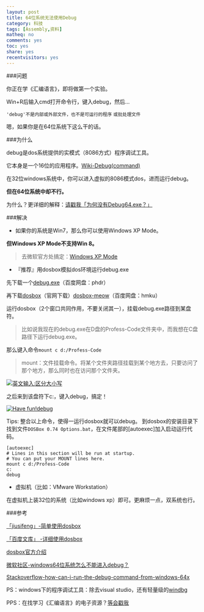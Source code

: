 ```yaml
---
layout: post 
title: 64位系统无法使用Debug
category: 科技
tags: [Assembly,资料]
matheq: no
comments: yes
toc: yes
share: yes
recentvisitors: yes
---
```


###问题

你正在学《汇编语言》，即将做第一个实验。

Win+R后输入cmd打开命令行，键入debug，然后...

`'debug'不是内部或外部文件，也不是可运行的程序`
`或批处理文件`

嗯，如果你是在64位系统下这么干的话。 

###为什么

debug是dos系统提供的实模式（8086方式）程序调试工具。

它本身是一个16位的应用程序。[Wiki-Debug(command)](http://en.wikipedia.org/wiki/Debug_(command))

在32位windows系统中，你可以进入虚拟的8086模式dos，进而运行debug。

**但在64位系统中却不行。**

为什么？更详细的解释：[请戳我「为何没有Debug64.exe？」](http://blog.csdn.net/icansaymyabc/article/details/6097330)

###解决

- 如果你的系统是Win7，那么你可以使用Windows XP Mode。

**但Windows XP Mode不支持Win 8。**

>去微软官方处搞定：[Windows XP Mode](http://windows.microsoft.com/zh-CN/windows7/install-and-use-windows-xp-mode-in-windows-7)

- 『推荐』用dosbox模拟dos环境运行debug.exe

先下载一个[debug.exe](http://pan.baidu.com/s/1c0s8A6c)（百度网盘：phdr）

再下载[dosbox](http://www.dosbox.com/download.php?main=1)（官网下载）[dosbox-meow](http://pan.baidu.com/s/1sj2r07r)（百度网盘：hmku）

运行dosbox（2个窗口共同作用，不要关闭其一），挂载debug.exe路径到某盘符。

>比如说我现在的debug.exe在D盘的Profess-Code文件夹中，而我想在C盘路径下运行debug.exe。

那么键入命令`mount c d:/Profess-Code`

>mount：文件挂载命令。将某个文件夹路径挂载到某个地方去，只要访问了那个地方，那么同时也在访问那个文件夹。

<a class="fancybox" rel="gallery1" href="http://ww2.sinaimg.cn/large/8935112btw1eqlv80zshpj20hy0bx0vo.jpg" title="英文输入:区分大小写"><img src="http://ww2.sinaimg.cn/large/8935112btw1eqlv80zshpj20hy0bx0vo.jpg" alt="英文输入:区分大小写" /></a>

之后来到该盘符下c:，键入debug，搞定！

<a class="fancybox" rel="gallery1" href="http://ww4.sinaimg.cn/large/8935112btw1eqlv8n65r6j20hy0bx0vp.jpg" title="Have fun!debug"><img src="http://ww4.sinaimg.cn/large/8935112btw1eqlv8n65r6j20hy0bx0vp.jpg" alt="Have fun!debug" /></a>

Tips: 整合以上命令，使得一运行dosbox就可以debug。
到dosbox的安装目录下找到文件`DOSBox 0.74 Options.bat`，在文件尾部的[autoexec]加入启动运行代码。

```
[autoexec]
# Lines in this section will be run at startup.
# You can put your MOUNT lines here.
mount c d:/Profess-Code
c:
debug
```

- 虚拟机（比如：VMware Workstation）

在虚拟机上装32位的系统（比如windows xp）即可。更麻烦一点，双系统也行。

###参考

[「jiusifeng」-简单使用dosbox](http://blog.csdn.net/jiusifeng/article/details/8478831)

[「百度文库」 -详细使用dosbox](http://wenku.baidu.com/view/cdda041552d380eb62946db2.html)

[dosbox官方介绍](http://www.dosbox.com/wiki/Main_Page)

[微软社区-windows64位系统怎么不能进入debug？](http://answers.microsoft.com/zh-hans/windows/forum/windows_8-winapps/windows/e1c910ad-252f-4a54-8bec-19285f41e190)

[Stackoverflow-how-can-i-run-the-debug-command-from-windows-64x](http://stackoverflow.com/questions/19661366/how-can-i-run-the-debug-command-from-windows-64x)

PS：windows下的程序调试工具：除去visual studio，还有轻量级的[windbg](http://www.pediy.com/kssd/pediy10/94457.html)

PPS：在找学习《汇编语言》的电子资源？[等会戳我](404)
